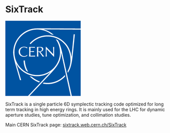 # SixTrack

![CERN logo](CERN-logo.png)

SixTrack is a single particle 6D symplectic tracking code optimized for long term tracking in high energy rings.
It is mainly used for the LHC for dynamic aperture studies, tune optimization, and collimation studies.

Main CERN SixTrack page: [sixtrack.web.cern.ch/SixTrack](http://sixtrack.web.cern.ch/SixTrack/)
